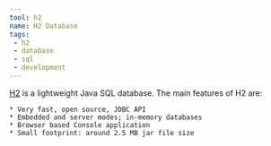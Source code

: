 ```yaml
---
tool: h2
name: H2 Database
tags:
 - h2
 - database
 - sql
 - development
--- 
```


[H2](http://h2database.com/html/main.html) is a lightweight Java SQL database.
The main features of H2 are:

    * Very fast, open source, JDBC API
    * Embedded and server modes; in-memory databases
    * Browser based Console application
    * Small footprint: around 2.5 MB jar file size
<!--more-->